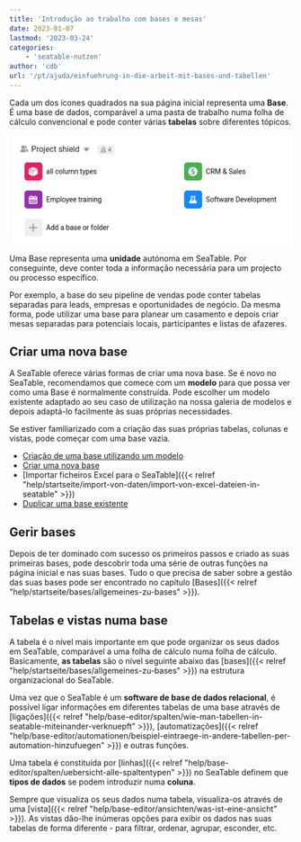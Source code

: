 ```yaml
---
title: 'Introdução ao trabalho com bases e mesas'
date: 2023-01-07
lastmod: '2023-03-24'
categories:
    - 'seatable-nutzen'
author: 'cdb'
url: '/pt/ajuda/einfuehrung-in-die-arbeit-mit-bases-und-tabellen'
---
```


Cada um dos ícones quadrados na sua página inicial representa uma **Base**. É uma base de dados, comparável a uma pasta de trabalho numa folha de cálculo convencional e pode conter várias **tabelas** sobre diferentes tópicos.

![Vista geral da base em SeaTable](images/base-overview.png)

Uma Base representa uma **unidade** autónoma em SeaTable. Por conseguinte, deve conter toda a informação necessária para um projecto ou processo específico.

Por exemplo, a base do seu pipeline de vendas pode conter tabelas separadas para leads, empresas e oportunidades de negócio. Da mesma forma, pode utilizar uma base para planear um casamento e depois criar mesas separadas para potenciais locais, participantes e listas de afazeres.

## Criar uma nova base

A SeaTable oferece várias formas de criar uma nova base. Se é novo no SeaTable, recomendamos que comece com um **modelo** para que possa ver como uma Base é normalmente construída. Pode escolher um modelo existente adaptado ao seu caso de utilização na nossa galeria de modelos e depois adaptá-lo facilmente às suas próprias necessidades.

Se estiver familiarizado com a criação das suas próprias tabelas, colunas e vistas, pode começar com uma base vazia.

- [Criação de uma base utilizando um modelo](https://seatable.io/pt/docs/bases-verwalten/anlegen-einer-base-mithilfe-einer-vorlage/)
- [Criar uma nova base](https://seatable.io/pt/docs/bases-verwalten/eine-neue-base-erstellen/)
- [Importar ficheiros Excel para o SeaTable]({{< relref "help/startseite/import-von-daten/import-von-excel-dateien-in-seatable" >}})
- [Duplicar uma base existente](https://seatable.io/pt/docs/bases-verwalten/duplizieren-einer-bestehenden-base/)

## Gerir bases

Depois de ter dominado com sucesso os primeiros passos e criado as suas primeiras bases, pode descobrir toda uma série de outras funções na página inicial e nas suas bases. Tudo o que precisa de saber sobre a gestão das suas bases pode ser encontrado no capítulo [Bases]({{< relref "help/startseite/bases/allgemeines-zu-bases" >}}).

## Tabelas e vistas numa base

A tabela é o nível mais importante em que pode organizar os seus dados em SeaTable, comparável a uma folha de cálculo numa folha de cálculo. Basicamente, **as tabelas** são o nível seguinte abaixo das [bases]({{< relref "help/startseite/bases/allgemeines-zu-bases" >}}) na estrutura organizacional do SeaTable.

Uma vez que o SeaTable é um **software de base de dados relacional**, é possível ligar informações em diferentes tabelas de uma base através de [ligações]({{< relref "help/base-editor/spalten/wie-man-tabellen-in-seatable-miteinander-verknuepft" >}}), [automatizações]({{< relref "help/base-editor/automationen/beispiel-eintraege-in-andere-tabellen-per-automation-hinzufuegen" >}}) e outras funções.

Uma tabela é constituída por [linhas]({{< relref "help/base-editor/spalten/uebersicht-alle-spaltentypen" >}}) no SeaTable definem que **tipos de dados** se podem introduzir numa **coluna**.

Sempre que visualiza os seus dados numa tabela, visualiza-os através de uma [vista]({{< relref "help/base-editor/ansichten/was-ist-eine-ansicht" >}}). As vistas dão-lhe inúmeras opções para exibir os dados nas suas tabelas de forma diferente - para filtrar, ordenar, agrupar, esconder, etc.
